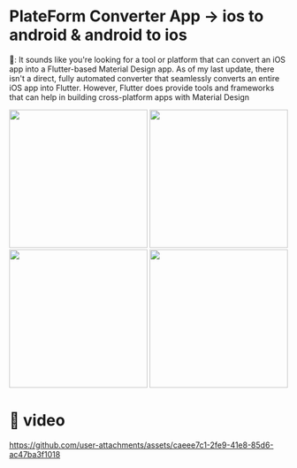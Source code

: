 # PlateForm Converter App -> ios to android & android to ios

🫱: It sounds like you're looking for a tool or platform that can convert an iOS app into a Flutter-based Material Design app. As of my last update, there isn't a direct, fully automated converter that seamlessly converts an entire iOS app into Flutter. However, Flutter does provide tools and frameworks that can help in building cross-platform apps with Material Design

<img src = "https://github.com/user-attachments/assets/a0fa759e-9676-44e1-b366-5f6647a3aa96" width = "250">

<img src = "https://github.com/user-attachments/assets/3b1b0e94-d3d9-4f4d-bae3-77341a1911b3" width = "250">

<img src = "https://github.com/user-attachments/assets/282d7863-4f55-432e-b0df-bbf11364cc95" width = "250">

<img src = "https://github.com/user-attachments/assets/4ca7dd98-66de-4acd-b634-09a6bc67a83d" width = "250">

# 🎥 video

https://github.com/user-attachments/assets/caeee7c1-2fe9-41e8-85d6-ac47ba3f1018


